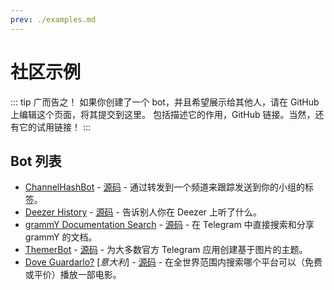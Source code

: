 ```yaml
---
prev: ./examples.md
---
```


# 社区示例

::: tip 广而告之！
如果你创建了一个 bot，并且希望展示给其他人，请在 GitHub 上编辑这个页面，将其提交到这里。
包括描述它的作用，GitHub 链接。当然，还有它的试用链接！
:::

## Bot 列表

- [ChannelHashBot](https://t.me/ChannelHashBot) - [源码](https://github.com/AndrewLaneX/ChannelHashBot) - 通过转发到一个频道来跟踪发送到你的小组的标签。
- [Deezer History](https://t.me/DeezerHistoryBot) - [源码](https://github.com/rojserbest/deezer_history) - 告诉别人你在 Deezer 上听了什么。
- [grammY Documentation Search](https://t.me/grammydocsbot) - [源码](https://github.com/grammyjs/website/tree/main/grammydocsbot) - 在 Telegram 中直接搜索和分享 grammY 的文档。
- [ThemerBot](https://t.me/ThemerBot) - [源码](https://github.com/ThemerBot/ThemerBot) - 为大多数官方 Telegram 应用创建基于图片的主题。
- [Dove Guardarlo?](https://t.me/filmchecker_bot) [_意大利_] - [源码](https://github.com/Emidio21/FilmChecker-TGBot) - 在全世界范围内搜索哪个平台可以（免费或平价）播放一部电影。
